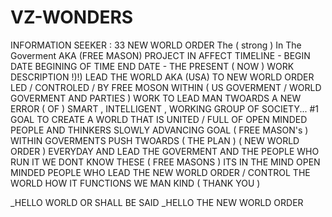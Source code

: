 # VZ-WONDERS
INFORMATION SEEKER : 33 NEW WORLD ORDER
The ( strong ) In The Goverment 
AKA (FREE MASON) PROJECT IN AFFECT
TIMELINE - BEGIN DATE BEGINING OF TIME
END DATE - THE PRESENT ( NOW )
WORK DESCRIPTION
!)!) LEAD THE WORLD 
AKA (USA)
TO NEW WORLD ORDER
LED / CONTROLED / BY 
FREE MOSON WITHIN 
( US GOVERMENT / WORLD GOVERMENT AND PARTIES )
WORK TO LEAD MAN TWOARDS A NEW ERROR 
( OF ) SMART , INTELLIGENT , WORKING GROUP OF SOCIETY...
#1 GOAL TO CREATE A WORLD THAT IS UNITED / 
FULL OF OPEN MINDED PEOPLE AND THINKERS
SLOWLY ADVANCING GOAL
( FREE MASON's ) WITHIN GOVERMENTS PUSH TWOARDS 
( THE PLAN ) ( NEW WORLD ORDER )
EVERYDAY AND LEAD THE GOVERMENT AND THE PEOPLE WHO RUN IT
WE DONT KNOW THESE ( FREE MASONS ) ITS IN THE MIND
OPEN MINDED PEOPLE WHO LEAD 
THE NEW WORLD ORDER / CONTROL THE WORLD 
HOW IT FUNCTIONS WE MAN KIND
( THANK YOU ) 

_HELLO WORLD OR SHALL BE SAID 
_HELLO THE NEW WORLD ORDER
